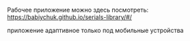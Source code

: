 Рабочее приложение можно здесь посмотреть: https://babiychuk.github.io/serials-library/#/

приложение адаптивное только под мобильные устройства
